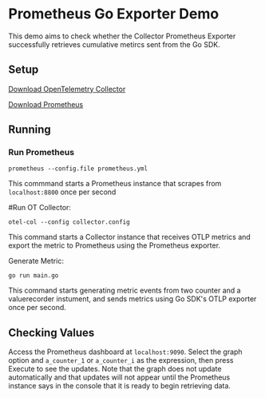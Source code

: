 # Prometheus Go Exporter Demo

This demo aims to check whether the Collector Prometheus Exporter successfully retrieves cumulative metircs sent from the Go SDK.

## Setup
[Download OpenTelemetry Collector](https://github.com/open-telemetry/opentelemetry-collector/releases)

[Download Prometheus](https://prometheus.io/download/)

## Running
### Run Prometheus
    prometheus --config.file prometheus.yml

This commmand starts a Prometheus instance that scrapes from `localhost:8800` once per second

#Run OT Collector:

    otel-col --config collector.config

This command starts a Collector instance that receives OTLP metrics and export the metric to Prometheus using the Prometheus exporter.

Generate Metric:

    go run main.go

This command starts generating metric events from two counter and a valuerecorder instument, and sends metrics using Go SDK's OTLP exporter once per second. 

## Checking Values
Access the Prometheus dashboard at `localhost:9090`. Select the graph option and `a_counter_1` or `a_counter_i` as the expression, then press Execute to see the updates. Note that the graph does not update automatically and that updates will not appear until the Prometheus instance says in the console that it is ready to begin retrieving data.
